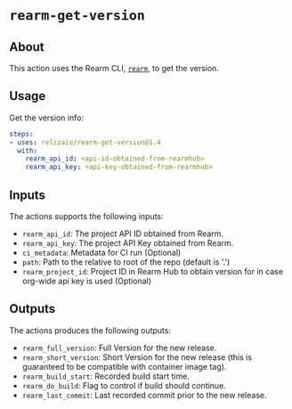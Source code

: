 # `rearm-get-version`

## About
This action uses the Rearm CLI, [`rearm`](https://github.com/relizaio/rearm), to get the version.

## Usage

Get the version info:

```yaml
steps:
- uses: relizaio/rearm-get-version@1.4
  with:
    rearm_api_id: <api-id-obtained-from-rearmhub>
    rearm_api_key: <api-key-obtained-from-rearmhub>
```

## Inputs
The actions supports the following inputs:

- `rearm_api_id`: The project API ID obtained from Rearm.
- `rearm_api_key`: The project API Key obtained from Rearm.
- `ci_metadata`: Metadata for CI run (Optional)
- `path`: Path to the relative to root of the repo (default is '.')
- `rearm_project_id`: Project ID in Rearm Hub to obtain version for in case org-wide api key is used (Optional)

## Outputs
The actions produces the following outputs:

- `rearm_full_version`: Full Version for the new release.
- `rearm_short_version`: Short Version for the new release (this is guaranteed to be compatible with container image tag).
- `rearm_build_start`: Recorded build start time.
- `rearm_do_build`: Flag to control if build should continue.
- `rearm_last_commit`: Last recorded commit prior to the new release.
